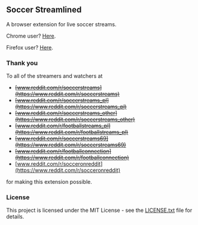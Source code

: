 ## Soccer Streamlined

A browser extension for live soccer streams. 

Chrome user? [Here](https://chrome.google.com/webstore/detail/soccer-streamlined/lcabedmhpejejhpjdfehcojabbdfihci).

Firefox user? [Here](https://addons.mozilla.org/en-US/firefox/addon/soccer-streamlined/).

### Thank you

To all of the streamers and watchers at 
* ~~[www.reddit.com/r/soccerstreams](https://www.reddit.com/r/soccerstreams)~~
* ~~[www.reddit.com/r/soccerstreams_pl](https://www.reddit.com/r/soccerstreams_pl)~~
* ~~[www.reddit.com/r/soccerstreams_other](https://www.reddit.com/r/soccerstreams_other)~~
* ~~[www.reddit.com/r/footballstreams_pl](https://www.reddit.com/r/footballstreams_pl)~~
* ~~[www.reddit.com/r/soccerstreams69](https://www.reddit.com/r/soccerstreams69)~~
* ~~[www.reddit.com/r/footballconnection](https://www.reddit.com/r/footballconnection)~~
* [www.reddit.com/r/socceronreddit](https://www.reddit.com/r/socceronreddit)


for making this extension possible.

### License

This project is licensed under the MIT License - see the [LICENSE.txt](LICENSE.txt) file for details.